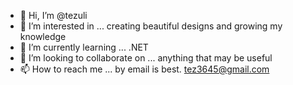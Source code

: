 - 👋 Hi, I’m @tezuli
- 👀 I’m interested in ... creating beautiful designs and growing my knowledge
- 🌱 I’m currently learning ... .NET
- 💞️ I’m looking to collaborate on ... anything that may be useful
- 📫 How to reach me ... by email is best. tez3645@gmail.com

<!---
tezuli/tezuli is a ✨ special ✨ repository because its `README.md` (this file) appears on your GitHub profile.
You can click the Preview link to take a look at your changes.
--->


